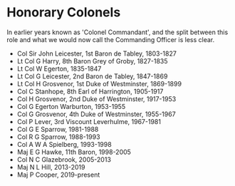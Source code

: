 # Honorary Colonels

In earlier years known as 'Colonel Commandant', and the split between this role and what we would now call the Commanding Officer is less clear.

* Col Sir John Leicester, 1st Baron de Tabley, 1803-1827
* Lt Col G Harry, 8th Baron Grey of Groby, 1827-1835
* Lt Col W Egerton, 1835-1847
* Lt Col G Leicester, 2nd Baron de Tabley, 1847-1869
* Lt Col H Grosvenor, 1st Duke of Westminster, 1869-1899
* Col C Stanhope, 8th Earl of Harrington, 1905-1917
* Col H Grosvenor, 2nd Duke of Westminster, 1917-1953
* Col G Egerton Warburton, 1953-1955
* Col G Grosvenor, 4th Duke of Westminster, 1955-1967
* Col P Lever, 3rd Viscount Leverhulme, 1967-1981
* Col G E Sparrow, 1981-1988
* Col R G Sparrow, 1988-1993
* Col A W A Spielberg, 1993-1998
* Maj E G Hawke, 11th Baron, 1998-2005
* Col N C Glazebrook, 2005-2013
* Maj N L Hill, 2013-2019
* Maj P Cooper, 2019-present
